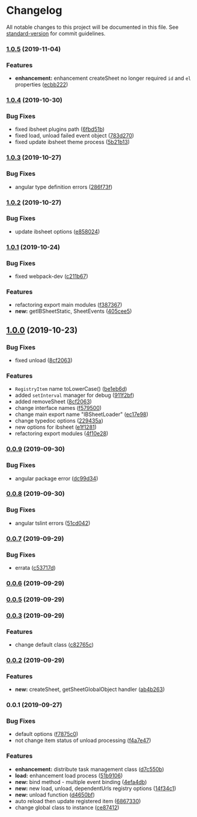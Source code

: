 # Changelog

All notable changes to this project will be documented in this file. See [standard-version](https://github.com/conventional-changelog/standard-version) for commit guidelines.

### [1.0.5](https://github.com/ibsheet/loader/compare/v1.0.4...v1.0.5) (2019-11-04)


### Features

* **enhancement:** enhancement createSheet no longer required `id` and `el` properties ([ecbb222](https://github.com/ibsheet/loader/commit/ecbb222))

### [1.0.4](https://github.com/ibsheet/loader/compare/v1.0.3...v1.0.4) (2019-10-30)


### Bug Fixes

* fixed ibsheet plugins path ([6fbd51b](https://github.com/ibsheet/loader/commit/6fbd51b))
* fixed load, unload failed event object ([783d270](https://github.com/ibsheet/loader/commit/783d270))
* fixed update ibsheet theme process ([5b21b13](https://github.com/ibsheet/loader/commit/5b21b13))

### [1.0.3](https://github.com/ibsheet/loader/compare/v1.0.2...v1.0.3) (2019-10-27)


### Bug Fixes

* angular type definition errors ([286f73f](https://github.com/ibsheet/loader/commit/286f73f))

### [1.0.2](https://github.com/ibsheet/loader/compare/v1.0.1...v1.0.2) (2019-10-27)


### Bug Fixes

* update ibsheet options ([e858024](https://github.com/ibsheet/loader/commit/e858024))

### [1.0.1](https://github.com/ibsheet/loader/compare/v1.0.0...v1.0.1) (2019-10-24)


### Bug Fixes

* fixed webpack-dev ([c211b67](https://github.com/ibsheet/loader/commit/c211b67))


### Features

* refactoring export main modules ([f387367](https://github.com/ibsheet/loader/commit/f387367))
* **new:** getIBSheetStatic, SheetEvents ([405cee5](https://github.com/ibsheet/loader/commit/405cee5))

## [1.0.0](https://github.com/ibsheet/loader/compare/v0.0.9...v1.0.0) (2019-10-23)


### Bug Fixes

* fixed unload ([8cf2063](https://github.com/ibsheet/loader/commit/8cf2063))


### Features

* `RegistryItem` name toLowerCase() ([be1eb6d](https://github.com/ibsheet/loader/commit/be1eb6d))
* added `setInterval` manager for debug ([911f2bf](https://github.com/ibsheet/loader/commit/911f2bf))
* added removeSheet ([8cf2063](https://github.com/ibsheet/loader/commit/8cf2063))
* change interface names ([f579500](https://github.com/ibsheet/loader/commit/f579500))
* change main export name "IBSheetLoader" ([ec17e98](https://github.com/ibsheet/loader/commit/ec17e98))
* change typedoc options ([229435a](https://github.com/ibsheet/loader/commit/229435a))
* new options for ibsheet ([e1f1281](https://github.com/ibsheet/loader/commit/e1f1281))
* refactoring export modules ([4f10e28](https://github.com/ibsheet/loader/commit/4f10e28))

### [0.0.9](https://github.com/ibsheet/loader/compare/v0.0.8...v0.0.9) (2019-09-30)


### Bug Fixes

* angular package error ([dc99d34](https://github.com/ibsheet/loader/commit/dc99d34))

### [0.0.8](https://github.com/ibsheet/loader/compare/v0.0.7...v0.0.8) (2019-09-30)


### Bug Fixes

* angular tslint errors ([51cd042](https://github.com/ibsheet/loader/commit/51cd042))

### [0.0.7](https://github.com/ibsheet/loader/compare/v0.0.6...v0.0.7) (2019-09-29)


### Bug Fixes

* errata ([c53717d](https://github.com/ibsheet/loader/commit/c53717d))

### [0.0.6](https://github.com/ibsheet/loader/compare/v0.0.5...v0.0.6) (2019-09-29)

### [0.0.5](https://github.com/ibsheet/loader/compare/v0.0.3...v0.0.5) (2019-09-29)

### [0.0.3](https://github.com/ibsheet/loader/compare/v0.0.2...v0.0.3) (2019-09-29)


### Features

* change default class ([c82765c](https://github.com/ibsheet/loader/commit/c82765c))

### [0.0.2](https://github.com/ibsheet/loader/compare/v0.0.1...v0.0.2) (2019-09-29)


### Features

* **new:** createSheet, getSheetGlobalObject handler ([ab4b263](https://github.com/ibsheet/loader/commit/ab4b263))

### 0.0.1 (2019-09-27)


### Bug Fixes

* default options ([f7875c0](https://github.com/ibsheet/loader/commit/f7875c0))
* not change item status of unload processing ([f4a7e47](https://github.com/ibsheet/loader/commit/f4a7e47))


### Features

* **enhancement:** distribute task management class ([d7c550b](https://github.com/ibsheet/loader/commit/d7c550b))
* **load:** enhancement load process ([51b9106](https://github.com/ibsheet/loader/commit/51b9106))
* **new:** bind method - multiple event binding ([4efa4db](https://github.com/ibsheet/loader/commit/4efa4db))
* **new:** new load, unload, dependentUrls registry options ([14f34c1](https://github.com/ibsheet/loader/commit/14f34c1))
* **new:** unload function ([d4650bf](https://github.com/ibsheet/loader/commit/d4650bf))
* auto reload then update registered item ([6867330](https://github.com/ibsheet/loader/commit/6867330))
* change global class to instance ([ce87412](https://github.com/ibsheet/loader/commit/ce87412))
